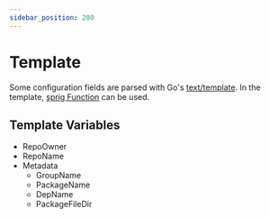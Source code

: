 ```yaml
---
sidebar_position: 200
---
```


# Template

Some configuration fields are parsed with Go's [text/template](https://pkg.go.dev/text/template).
In the template, [sprig Function](http://masterminds.github.io/sprig/) can be used.

## Template Variables

* RepoOwner
* RepoName
* Metadata
  * GroupName
  * PackageName
  * DepName
  * PackageFileDir
